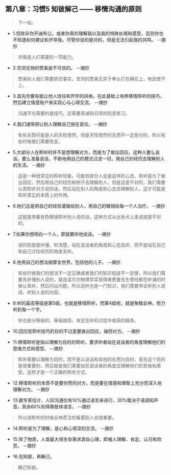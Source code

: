 ## 第八章：习惯5 知彼解己 —— 移情沟通的原则

>下一站。

- 1.但除非你开诚布公，或者你真的理解我以及我的特殊处境和感受，否则你也不知道如何建议和开导我。尽管你说的是对的，但是无法引起我的共鸣。 --摘抄

>共情是人们需要的一项能力。

- 2.空洞无物的赞美是不可信的。 --摘抄

>赞美别人我们需要抓住事实，空洞的赞美无异于拳头打在棉花上，有劲使不上。

- 3.首先你要有能让他人信任和开怀的风格，在此基础上培养移情聆听的技巧，然后建立情感账户来实现心与心得交流。 --摘抄

>沟通不光需要的是技巧，还需要真诚和日常的刻意练习。

- 4.我们通常把让别人理解自己放在首位。 --摘抄

>有些东西可能是人的天性使然，但是天性使然的东西不一定是对的，所以有些时候我们需要改变。

- 5.大部分人在聆听时并不是想理解对方，而是为了做出回应。这种人要么说话，要么准备说话，不断地用自己的模式过滤一切，用自己的经历去理解别人的生活。 --摘抄

>这是一种很常见的聆听现象，可能有部分人会是这样的心态，聆听是为了做出回应，然后用自己的经历和例子去理解别人，但是这是不对的，我们需要认真聆听对方说的话，然后站在别人的角度和心态去理解别人，这才可能是聆听真正的本质上的作用。

- 6.他们总是把自己的经验灌输给别人，用自己的眼镜给每一个人治疗。 --摘抄

>这就是带着有色眼镜聆听别人说的话，这种方式从出发点上来说就是不对的。

- 7.如果你想明白一个人，那就要听他说话。 --摘抄

>说的前提是听懂，听清楚，站在说话者的角度和心态去听，而不是站在自己和自己过往经历的角度去听。

- 8.他用自己的想法揣摩全世界，包括他的儿子。 --摘抄

>有些时候我们的想法不一定正确或者我们的知识程度不一定够，所以我们需要先听懂别人说的，就连诺贝尔物理学奖获得者费曼先生曾经都在听课的时候认真听，然后问出问题，所以说听也是一门知识，我们需要学会听别人说话，听别人说的内容。

- 9.听的最高等级是第5级，也就是移情聆听，而第4级呢，就是聚精会神，努力听到每一个字。

>听也是分等级的，等级越高，肯定在听的过程中收获的越多。

- 10.回应型聆听技巧的目的不过是要做出回应，操控对方。 --摘抄

- 11.移情聆听是指以理解为目的的聆听，要求听者站在说话者的角度理解他们的思维方式和感受。 --摘抄

>聆听需要以理解为目的，而不是以说话和其他的东西为目的，首先这个目的是很重要的，然后就是我们需要站在说话者的角度去理解他们的思维和感受，这样才是一个正确的聆听方式。

- 12.移情聆听的本质不是要你赞同对方，而是要在情感和理智上充分而深入地理解对方。 --摘抄

- 13.据专家估计，人际沟通仅有10%通过语言来进行，30%取决于语调和声音，其余60%则得靠肢体语言。 --摘抄

>所以说聆听的时候全神贯注的看着别人也很重要。

- 14.聆听是为了理解，是心和心得深刻交流。 --摘抄

- 15.除了物质，人类最大得生存需求源自心理，即被人理解、肯定、认可和欣赏。 --摘抄

- 16.先知彼，再解己。

>解己知彼。
